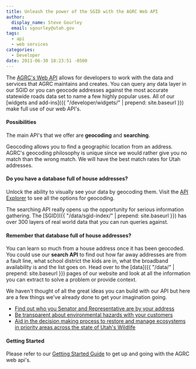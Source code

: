 ```yaml
---
title: Unleash the power of the SGID with the AGRC Web API
author:
  display_name: Steve Gourley
  email: sgourley@utah.gov
tags:
  - api
  - web services
categories:
  - Developer
date: 2011-06-30 18:23:51 -0500
---
```

<i class="fas fa-2x fa-fw fa-magic"></i> The [AGRC's Web API](http://api.mapserv.utah.gov) allows for developers to work with the data and services that AGRC maintains and creates. You can query any data layer in our SGID or you can geocode addresses against the most accurate statewide roads data set to name a few highly popular uses. All of our [widgets and add-ins]({{ "/developer/widgets/" | prepend: site.baseurl }}) make full use of our web API's.

#### Possibilities
The main API's that we offer are **geocoding** and **searching**.

Geocoding allows you to find a geographic location from an address. AGRC's geocoding philosophy is unique since we would rather give you no match than the wrong match. We will have the best match rates for Utah addresses.

#### Do you have a database full of house addresses?
Unlock the ability to visually see your data by geocoding them. Visit the [API Explorer](http://api.mapserv.utah.gov/#geocoding) to see all the options for geocoding.

The searching API really opens up the opportunity for serious information gathering. The [SGID]({{ "/data/sgid-index/" | prepend: site.baseurl }}) has over 300 layers of real world data that you can run queries against.

#### Remember that database full of house addresses?
You can learn so much from a house address once it has been geocoded. You could use our **search API** to find out how far away addresses are from a fault line, what school district the kids are in, what the broadband availability is and the list goes on. Head over to the [data]({{ "/data/" | prepend: site.baseurl }}) pages of our website and look at all the information you can extract to solve a problem or provide context.

We haven't thought of all the great ideas you can build with our API but here are a few things we've already done to get your imagination going.

 - [Find out who you Senator and Representative are by your address](http://le.utah.gov/GIS/findDistrict.jsp)
 - [Be transparent about environmental hazards with your customers](http://enviro.deq.utah.gov/)
 - [Aid in the decision making process to restore and manage ecosystems in priority areas across the state of Utah's Wildlife](http://wri.utah.gov/)

#### Getting Started
Please refer to our [Getting Started Guide](https://developer.mapserv.utah.gov/StartupGuide) to get up and going with the AGRC web api's.
